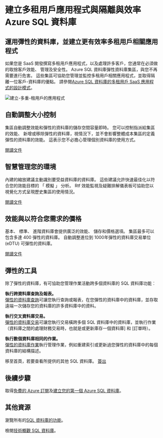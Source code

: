 <properties
   pageTitle="Azure SQL 資料庫建立多租用戶隔離與效率的應用程式"
   description="瞭解如何 SQL 資料庫建立多租用戶應用程式"
   keywords=""
   services="sql-database"
   documentationCenter=""
   authors="CarlRabeler"
   manager="jhubbard"
   editor=""/>

<tags
   ms.service="sql-database"
   ms.devlang="NA"
   ms.topic="article"
   ms.tgt_pltfrm="NA"
   ms.workload="data-management"
   ms.date="10/13/2016"
   ms.author="carlrab"/>

# <a name="builds-multi-tenant-apps-with-azure-sql-database-with-isolation-and-efficiency"></a>建立多租用戶應用程式與隔離與效率 Azure SQL 資料庫

## <a name="leverage-elastic-pools-and-build-more-efficient-multi-tenant-apps"></a>運用彈性的資料庫，並建立更有效率多租用戶相關應用程式

如果您是 SaaS 開發撰寫多租用戶應用程式，以及處理許多客戶，您通常在必須做的取捨客戶效能、 管理及安全性。 Azure SQL 資料庫彈性資料庫集區，與您不再需要進行危害。 這些集區可協助您管理並監控多租用戶相關應用程式，並取得隔離一位客戶-資料庫的優點。 請參閱[Azure SQL 資料庫的多租用戶 SaaS 應用程式的設計模式](sql-database-design-patterns-multi-tenancy-saas-applications.md)。

![建立-多重-租用戶的應用程式](./media/sql-database-build-multi-tenant-apps/sql-database-build-multi-tenant-apps.png)

## <a name="auto-scaling-you-control"></a>自動調整大小控制

集區自動調整效能和彈性的資料庫的儲存空間容量即時。 您可以控制指派給集區的效能、 新增或移除彈性的資料庫，視情況下，並不會影響整體成本集區的定義彈性的資料庫的效能。 這表示您不必擔心管理個別資料庫的使用方式。

[閱讀文件](sql-database-elastic-pool.md)

## <a name="intelligent-management-of-your-environment"></a>智慧管理您的環境

內建的縮放建議主動識別要受益資料庫的資料庫。 這些建議允許快速最佳化以符合您的效能目標的 「 模擬 」 分析。 Rtf 效能監視及疑難排解儀表板可協助您以視覺化方式呈現歷史集區的使用情況。

[閱讀文件](sql-database-elastic-pool-guidance.md)

## <a name="performance-and-price-to-meet-your-needs"></a>效能與以符合您需求的價格

基本、 標準、 進階資料庫會提供廣泛的效能、 儲存和價格選項。 集區最多可以包含多達 400 彈性的資料庫。 自動調整進位到 1000年彈性的資料庫交易單位 (eDTU) 可彈性的資料庫。

[閱讀文件](https://azure.microsoft.com/pricing/details/sql-database/?b=16.50)

## <a name="elastic-tools"></a>彈性的工具

除了彈性的資料庫，有可協助您管理作業活動跨多個資料庫的 SQL 資料庫功能︰

**執行跨資料庫查詢及報表。**  
[彈性的資料庫查詢](sql-database-elastic-query-overview.md)可讓您執行查詢或報表，在您彈性的資料庫中的資料庫，並存取遠端一次儲存您的資料庫的許多資料庫中的資料。

**執行交叉資料庫交易。**  
[彈性的資料庫交易](sql-database-elastic-transactions-overview.md)可讓您執行交易橫跨多個 SQL 資料庫中的資料庫，並執行作業 （資料庫之間的處理財務交易時，也就是或更新庫存一個資料庫] 和 [訂單時）。

**執行數個資料庫相同的作業。**  
[彈性的資料庫作業](sql-database-elastic-jobs-overview.md)執行管理作業，例如重建索引或更新過您彈性的資料庫中的每個資料庫的結構描述。

移至首頁，若要查看所提供的其他 SQL 資料庫。
[簽出](https://azure.microsoft.com/services/sql-database/) 

## <a name="next-steps"></a>後續步驟

取得[免費的 Azure 訂閱](https://azure.microsoft.com/get-started/)及[建立您的第一個 Azure SQL 資料庫](sql-database-get-started.md)。

## <a name="additional-resources"></a>其他資源

瀏覽所有的[SQL 資料庫的功能](https://azure.microsoft.com/services/sql-database/)。
 
檢閱[技術概觀 SQL 資料庫](sql-database-technical-overview.md)。  

